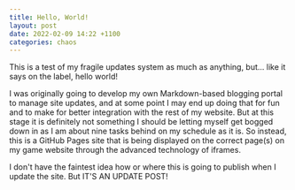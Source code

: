```yaml
---
title: Hello, World!
layout: post
date: 2022-02-09 14:22 +1100
categories: chaos
---
```


This is a test of my fragile updates system as much as anything, but... like it says on the label, hello world!

I was originally going to develop my own Markdown-based blogging portal to manage site updates, and at some point I may end up doing that for fun and to make for better integration with the rest of my website. But at this stage it is definitely not something I should be letting myself get bogged down in as I am about nine tasks behind on my schedule as it is. So instead, this is a GitHub Pages site that is being displayed on the correct page(s) on my game website through the advanced technology of iframes.

I don't have the faintest idea how or where this is going to publish when I update the site. But IT'S AN UPDATE POST!
